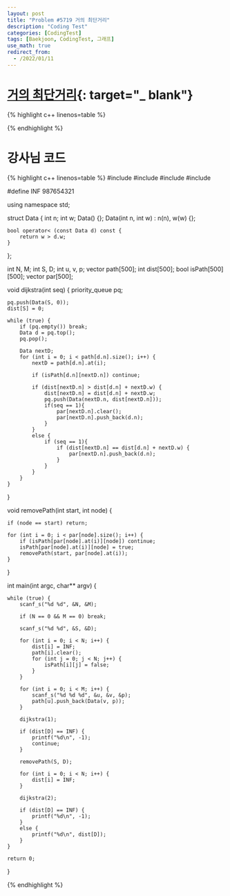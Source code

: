 ```yaml
---
layout: post
title: "Problem #5719 거의 최단거리"
description: "Coding Test"
categories: [CodingTest]
tags: [Baekjoon, CodingTest, 그래프]
use_math: true
redirect_from:
  - /2022/01/11
---
```


# [거의 최단거리](https://www.acmicpc.net/problem/5719){: target="_ blank"}

{% highlight c++ linenos=table %} 

{% endhighlight %}


# 강사님 코드

{% highlight c++ linenos=table %} 
#include <iostream>
#include <algorithm>
#include <vector>
#include <queue>

#define INF 987654321

using namespace std;

struct Data {
    int n;
    int w;
    Data() {};
    Data(int n, int w) : n(n), w(w) {};

    bool operator< (const Data d) const {
        return w > d.w;
    }
};

int N, M;
int S, D;
int u, v, p;
vector<Data> path[500];
int dist[500];
bool isPath[500][500];
vector<int> par[500];

void dijkstra(int seq) {
    priority_queue<Data> pq;

    pq.push(Data(S, 0));
    dist[S] = 0;

    while (true) {
        if (pq.empty()) break;
        Data d = pq.top();
        pq.pop();

        Data nextD;
        for (int i = 0; i < path[d.n].size(); i++) {
            nextD = path[d.n].at(i);

            if (isPath[d.n][nextD.n]) continue;

            if (dist[nextD.n] > dist[d.n] + nextD.w) {
                dist[nextD.n] = dist[d.n] + nextD.w;
                pq.push(Data(nextD.n, dist[nextD.n]));
                if(seq == 1){
                    par[nextD.n].clear();
                    par[nextD.n].push_back(d.n);
                }
            }
            else {
                if (seq == 1){
                    if (dist[nextD.n] == dist[d.n] + nextD.w) {
                        par[nextD.n].push_back(d.n);
                    }
                }
            }
        }
    }
}

void removePath(int start, int node) {

    if (node == start) return;

    for (int i = 0; i < par[node].size(); i++) {
        if (isPath[par[node].at(i)][node]) continue;
        isPath[par[node].at(i)][node] = true;
        removePath(start, par[node].at(i));
    }
}

int main(int argc, char** argv) {

    while (true) {
        scanf_s("%d %d", &N, &M);

        if (N == 0 && M == 0) break;

        scanf_s("%d %d", &S, &D);

        for (int i = 0; i < N; i++) {
            dist[i] = INF;
            path[i].clear();
            for (int j = 0; j < N; j++) {
                isPath[i][j] = false;
            }
        }

        for (int i = 0; i < M; i++) {
            scanf_s("%d %d %d", &u, &v, &p);
            path[u].push_back(Data(v, p));
        }

        dijkstra(1);

        if (dist[D] == INF) {
            printf("%d\n", -1);
            continue;
        }

        removePath(S, D);

        for (int i = 0; i < N; i++) {
            dist[i] = INF;
        }

        dijkstra(2);

        if (dist[D] == INF) {
            printf("%d\n", -1);
        }
        else {
            printf("%d\n", dist[D]);
        }
    }

    return 0;
}

{% endhighlight %}
